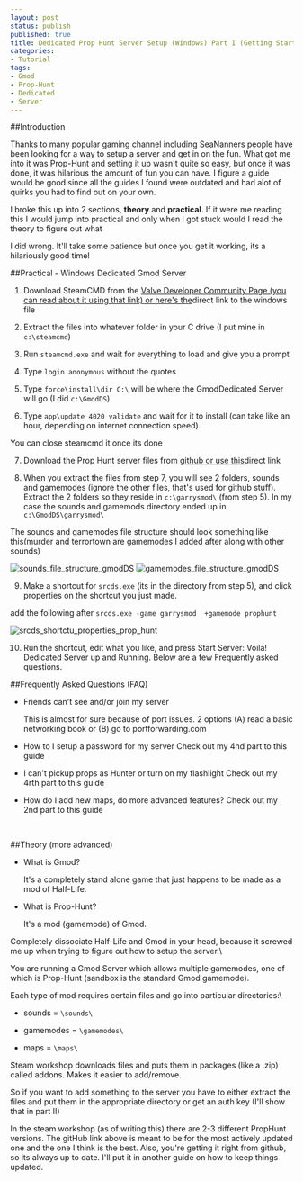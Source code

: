 ```yaml
---
layout: post
status: publish
published: true
title: Dedicated Prop Hunt Server Setup (Windows) Part I (Getting Started)
categories:
- Tutorial
tags:
- Gmod
- Prop-Hunt
- Dedicated
- Server
---
```

##Introduction

 Thanks to many popular gaming channel including SeaNanners people
have been looking for a way to setup a server and get in on
the fun. What got me into it was Prop-Hunt and setting it up wasn't
quite so easy, but once it was done, it was hilarious the
amount of fun you can have. I figure a guide would be good
since all the guides I found were outdated and had alot of
quirks you had to find out on your own.

I broke this up into 2 sections, **theory** and **practical**. If it were me
reading this I would jump into practical and only when I got stuck would
I read the theory to figure out what 

I did wrong. It'll take some patience but once you get it working, its a hilariously good
time!



##Practical - Windows Dedicated Gmod Server
  

1. Download SteamCMD from the [Valve Developer Community
Page (you can read about it using that link) or here's
the](https://developer.valvesoftware.com/wiki/SteamCMD "SteamCMD - Valve Developer Community Page")direct
link to the windows file

2. Extract the files into whatever folder in your C drive (I put mine
in `c:\steamcmd`)

3. Run `steamcmd.exe` and wait for everything to load and give you a
prompt

4. Type `login anonymous` without the quotes

5. Type `force\install\dir C:\` will be where the GmodDedicated Server will go (I did `c:\GmodDS`)

6. Type `app\update 4020 validate` and wait for it to install (can take like an hour, depending on internet
connection speed).

 You can close steamcmd it once its done

7. Download the Prop Hunt server files from [github
or use
this](https://github.com/xspacesoft/PropHunt "xspacesoft PropHunt GitHub")direct
link

8. When you extract the files from step 7, you will see 2 folders,
sounds and gamemodes (ignore the other files, that's used for github
stuff). Extract the 2 folders so they reside in
`c:\garrysmod\` (from step 5). In my case the sounds and gamemods
directory ended up in `c:\GmodDS\garrysmod\`

 The sounds and gamemodes file structure should look something like this(murder and terrortown are gamemodes I added after along with other sounds)

![sounds\_file\_structure\_gmodDS](http://www.objectivetruth.ca/wp-content/uploads/2014/03/sounds_file_structure_gmodDS1.png)
![gamemodes\_file\_structure\_gmodDS](http://www.objectivetruth.ca/wp-content/uploads/2014/03/gamemodes_file_structure_gmodDS1.png)

9. Make a shortcut for `srcds.exe` (its in the directory from step 5),
and click properties on the shortcut you just made.

add the following after `srcds.exe -game garrysmod  +gamemode prophunt`

![srcds\_shortctu\_properties\_prop\_hunt](http://www.objectivetruth.ca/wp-content/uploads/2014/03/srcds_shortctu_properties_prop_hunt.png)

10. Run the shortcut, edit what you like, and press Start
Server: Voila! Dedicated Server up and Running. Below are a
few Frequently asked questions.

##Frequently Asked Questions (FAQ)

* Friends can't see and/or join my server

  This is almost for sure because of port issues. 2 options (A) read a basic networking book or (B) go to portforwarding.com

* How to I setup a password for my server
  Check out my 4nd part to this guide

* I can't pickup props as Hunter or turn on my flashlight
  Check out my 4rth part to this guide

* How do I add new maps, do more advanced features?
  Check out my 2nd part to this guide

 

##Theory (more advanced)
  

* What is Gmod? 

  It's a completely stand alone game that just happens to be made as a mod of Half-Life.

* What is Prop-Hunt? 

  It's a mod (gamemode) of Gmod.

Completely dissociate Half-Life and Gmod in your head, because it
screwed me up when trying to figure out how to setup the server.\

You are running a Gmod Server which allows multiple
gamemodes, one of which is Prop-Hunt (sandbox is the standard
Gmod gamemode).

Each type of mod requires certain files and go into particular
directories:\

* sounds = `\sounds\`

* gamemodes = `\gamemodes\`

* maps = `\maps\`

Steam workshop downloads files and puts them in packages (like a .zip)
called addons. Makes it easier to add/remove.

So if you want to add something to the server you have to either
extract the files and put them in the appropriate directory
or get an auth key (I'll show that in part II)

In the steam workshop (as of writing this) there are 2-3 different
PropHunt versions. The gitHub link above is meant to be for the most
actively updated one and the one I think is the best. Also,
you're getting it right from github, so its always up to
date. I'll put it in another guide on how to keep
things updated.
